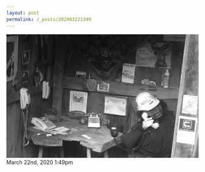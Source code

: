 ```yaml
---
layout: post
permalink: /_posts/202003221349
---
```


<img src="/images/blog/613322763886821376.jpg"/>

<div id="footer">
<span id="timestamp"> March 22nd, 2020 1:49pm </span>
</div>
